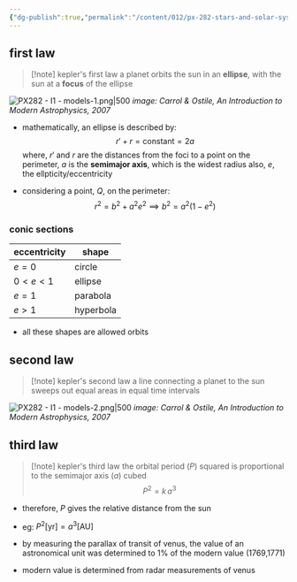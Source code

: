 ```yaml
---
{"dg-publish":true,"permalink":"/content/012/px-282-stars-and-solar-system/term-2-solar-system/i-planetary-motion/px-282-i2-kepler-s-laws/","noteIcon":"1","created":"2025-01-17T11:08:19.368+00:00","updated":"2025-05-08T14:18:53.367+01:00"}
---
```


## first law

>[!note] kepler's first law
>a planet orbits the sun in an **ellipse**, with the sun at a **focus** of the ellipse

![PX282 - I1 - models-1.png|500](/img/user/pics/PX282%20-%20I1%20-%20models-1.png)
*image: Carrol & Ostile,  An Introduction to Modern Astrophysics, 2007*

- mathematically, an ellipse is described by:
$$r' + r = \text{constant} = 2a$$
	where,
		$r'$ and $r$ are the distances from the foci to a point on the perimeter,
		 $a$ is the **semimajor axis**, which is the widest radius 
		 also, $e$, the ellpticity/eccentricity

- considering a point, $Q$, on the perimeter:
$$r^{2} = b^{2} + a^{2}e^{2} \implies b^{2}= a^{2}(1-e^{2})$$
### conic sections

| eccentricity | shape     |
| ------------ | --------- |
| $e = 0$      | circle    |
| $0 < e < 1$  | ellipse   |
| $e = 1$      | parabola  |
| $e>1$        | hyperbola |
- all these shapes are allowed orbits
## second law

>[!note] kepler's second law
>a line connecting a planet to the sun sweeps out equal areas in equal time intervals

![PX282 - I1 - models-2.png|500](/img/user/pics/PX282%20-%20I1%20-%20models-2.png)
*image: Carrol & Ostile,  An Introduction to Modern Astrophysics, 2007*

## third law

>[!note] kepler's third law
>the orbital period $(P)$ squared is proportional to the semimajor axis $(a)$ cubed
> $$P^{2} = k\,a^{3}$$

- therefore, $P$ gives the relative distance from the sun
- eg: $P^{2} \text{[yr]} = a^{3} \text{[AU]}$

- by measuring the parallax of transit of venus, the value of an astronomical unit was determined to $1\%$ of the modern value (1769,1771)
- modern value is determined from radar measurements of venus

